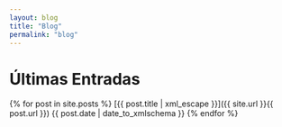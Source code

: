 ```yaml
---
layout: blog
title: "Blog"
permalink: "blog"
---
```


# Últimas Entradas

{% for post in site.posts %}
    [{{ post.title | xml_escape }}]({{ site.url }}{{ post.url }})
    {{ post.date | date_to_xmlschema }}
{% endfor %}